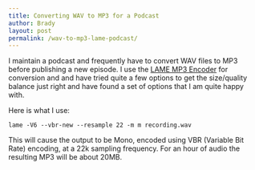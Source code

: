 ```yaml
---
title: Converting WAV to MP3 for a Podcast
author: Brady
layout: post
permalink: /wav-to-mp3-lame-podcast/
---
```


I maintain a podcast and frequently have to convert WAV files to MP3 before publishing a new episode.  I use the [LAME MP3 Encoder](http://lame.sourceforge.net/) for conversion and and have tried quite a few options to get the size/quality balance just right and have found a set of options that I am quite happy with.  

Here is what I use:

```
lame -V6 --vbr-new --resample 22 -m m recording.wav
``` 

This will cause the output to be Mono, encoded using VBR (Variable Bit Rate) encoding, at a 22k sampling frequency.  For an hour of audio the resulting MP3 will be about 20MB.
